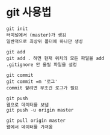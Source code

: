 #  git 사용법

```
git init
터미널에서 (master)가 생김
일반적으로 최상위 폴더에 하나만 생성
```



```
git add
git add . 하면 현재 위치의 모든 파일을 add
.gitignore 안 올릴 파일을 설정
```



```
git commit
git commit =m '로그'
commit 할려면 무조건 로그가 필요
```



```
git push
웹으로 데이터를 보냄
git push -u origin master

git pull origin master
웹에서 데이터를 가져옴
```
